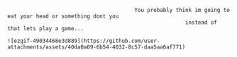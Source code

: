                                             You probably think im going to eat your head or something dont you
                                                            instead of that lets play a game...
                                                                               ![ezgif-49034468e3d889](https://github.com/user-attachments/assets/40da0a09-6b54-4032-8c57-daa5aa6af771)
                       

